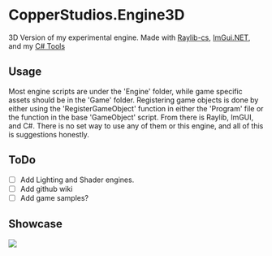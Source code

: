 # CopperStudios.Engine3D
3D Version of my experimental engine. Made with [Raylib-cs](https://github.com/ChrisDill/Raylib-cs), [ImGui.NET](https://github.com/mellinoe/ImGui.NET), and my [C# Tools](https://github.com/OlympianGames/CopperStudios.CsTools)

## Usage
Most engine scripts are under the 'Engine' folder, while game specific assets should be in the 'Game' folder. Registering game objects is done by either using the 'RegisterGameObject' function in either the 'Program' file or the function in the base 'GameObject' script. From there is Raylib, ImGUI, and C#. There is no set way to use any of them or this engine, and all of this is suggestions honestly.

## ToDo

 - [ ] Add Lighting and Shader engines.
 - [ ] Add github wiki
 - [ ] Add game samples?

## Showcase
![](https://raw.githubusercontent.com/OlympianGames/OlympianGames/main/assets/github/engine3d/readme_showcase.png)
